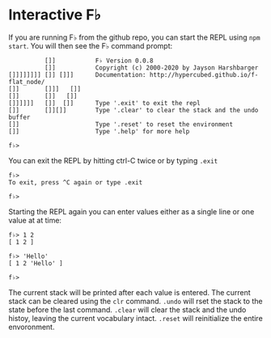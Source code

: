 # Interactive F♭

If you are running F♭ from the github repo, you can start the REPL using `npm start`.  You will then see the F♭ command prompt:

```
          []]           F♭ Version 0.0.8
          []]           Copyright (c) 2000-2020 by Jayson Harshbarger
[]]]]]]]] []] []]]      Documentation: http://hypercubed.github.io/f-flat_node/
[]]       []]]   []]
[]]       []]   []]     
[]]]]]]   []]  []]      Type '.exit' to exit the repl
[]]       []][]]        Type '.clear' to clear the stack and the undo buffer
[]]                     Type '.reset' to reset the environment
[]]                     Type '.help' for more help

f♭>
```

You can exit the REPL by hitting ctrl-C twice or by typing `.exit`

```
f♭> 
To exit, press ^C again or type .exit

f♭>
```

Starting the REPL again you can enter values either as a single line or one value at at time:

```
f♭> 1 2
[ 1 2 ]

f♭> 'Hello'
[ 1 2 'Hello' ]

f♭>
```

The current stack will be printed after each value is entered.  The current stack can be cleared using the `clr` command.  `.undo` will rset the stack to the state before the last command.  `.clear` will clear the stack and the undo histoy, leaving the current vocabulary intact.  `.reset` will reinitialize the entire envoronment.
